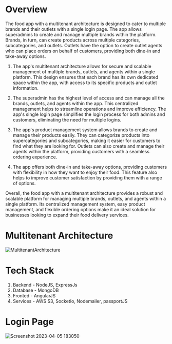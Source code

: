# Overview

The food app with a multitenant architecture is designed to cater to multiple brands and their outlets with a single login page. The app allows superadmins to create and manage multiple brands within the platform. Brands, in turn, can create products across multiple categories, subcategories, and outlets. Outlets have the option to create outlet agents who can place orders on behalf of customers, providing both dine-in and take-away options.

1. The app's multitenant architecture allows for secure and scalable management of multiple brands, outlets, and agents within a single platform. This design ensures that each brand has its own dedicated space within the app, with access to its specific products and outlet information.

2. The superadmin has the highest level of access and can manage all the brands, outlets, and agents within the app. This centralized management helps to streamline operations and improve efficiency. The app's single login page simplifies the login process for both admins and customers, eliminating the need for multiple logins.

3. The app's product management system allows brands to create and manage their products easily. They can categorize products into supercategories and subcategories, making it easier for customers to find what they are looking for. Outlets can also create and manage their agents within the platform, providing customers with a seamless ordering experience.

4. The app offers both dine-in and take-away options, providing customers with flexibility in how they want to enjoy their food. This feature also helps to improve customer satisfaction by providing them with a range of options.

Overall, the food app with a multitenant architecture provides a robust and scalable platform for managing multiple brands, outlets, and agents within a single platform. Its centralized management system, easy product management, and flexible ordering options make it an ideal solution for businesses looking to expand their food delivery services.

# Multitenant Architecture
![MultitenantArchitecture](https://user-images.githubusercontent.com/67423768/234512236-0f4de536-48a2-4cd4-bc8b-123275970700.png)

# Tech Stack
1. Backend - NodeJS, ExpressJs
2. Database - MongoDB
3. Fronted - AngularJS
4. Services - AWS S3, SocketIo, Nodemailer, passportJS

# Login Page
![Screenshot 2023-04-05 183050](https://user-images.githubusercontent.com/67423768/234512862-6d7463ef-523e-4c92-9cb0-52f2c754da8f.png)
